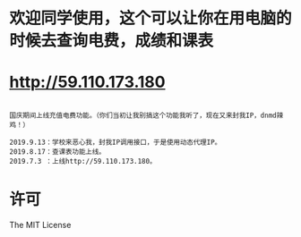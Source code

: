 #   欢迎同学使用，这个可以让你在用电脑的时候去查询电费，成绩和课表
#   http://59.110.173.180

```

国庆期间上线充值电费功能。（你们当初让我别搞这个功能我听了，现在又来封我IP，dnmd辣鸡！）

2019.9.13：学校来恶心我，封我IP调用接口，于是使用动态代理IP。
2019.8.17：查课表功能上线。
2019.7.3 ：上线http://59.110.173.180。
```
# 许可
The MIT License
